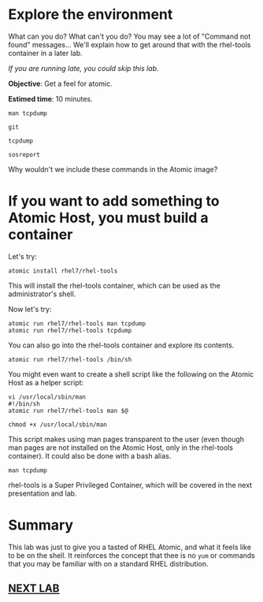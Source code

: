 # Explore the environment

What can you do?  What can't you do?  You may see a lot of "Command not found"
messages...  We'll explain how to get around that with the rhel-tools container
in a later lab. 

*If you are running late, you could skip this lab.*

**Objective**: Get a feel for atomic.

**Estimed time**: 10 minutes.

```
man tcpdump

git

tcpdump

sosreport
```
Why wouldn't we include these commands in the Atomic image?

# If you want to add something to Atomic Host, you must build a container

Let's try:

```
atomic install rhel7/rhel-tools
```

This will install the rhel-tools container, which can be used as the administrator's shell.

Now let's try:

```
atomic run rhel7/rhel-tools man tcpdump
atomic run rhel7/rhel-tools tcpdump
```

You can also go into the rhel-tools container and explore its contents.

```
atomic run rhel7/rhel-tools /bin/sh
```

You might even want to create a shell script like the following on the Atomic Host as a helper script:

```
vi /usr/local/sbin/man
#!/bin/sh
atomic run rhel7/rhel-tools man $@

chmod +x /usr/local/sbin/man
```

This script makes using man pages transparent to the user (even though man pages are not installed on the Atomic Host, only in the rhel-tools container).
It could also be done with a bash alias.

```
man tcpdump
```

rhel-tools is a Super Privileged Container, which will be covered in the next presentation and lab.

# Summary

This lab was just to give you a tasted of RHEL Atomic, and what it feels like
to be on the shell. It reinforces the concept that thee is no `yum` or commands
that you may be familiar with on a standard RHEL distribution.

## [NEXT LAB](configDocker.md)
